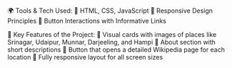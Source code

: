 🌍 Tools & Tech Used:
🔹 HTML, CSS, JavaScript
🔹 Responsive Design Principles
🔹 Button Interactions with Informative Links

🧠 Key Features of the Project:
📌 Visual cards with images of places like Srinagar, Udaipur, Munnar, Darjeeling, and Hampi
📌 About section with short descriptions
📌 Button that opens a detailed Wikipedia page for each location
📌 Fully responsive layout for all screen sizes
